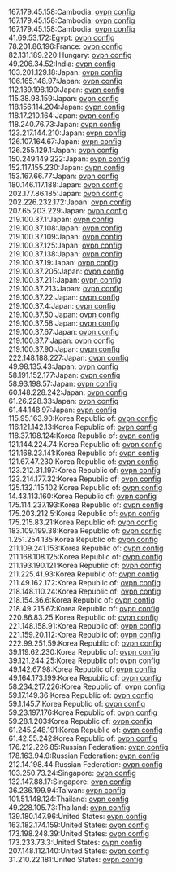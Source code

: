 167.179.45.158:Cambodia: [ovpn config](vpn/167_179_45_158.ovpn)  
167.179.45.158:Cambodia: [ovpn config](vpn/167_179_45_158.ovpn)  
167.179.45.158:Cambodia: [ovpn config](vpn/167_179_45_158.ovpn)  
41.69.53.172:Egypt: [ovpn config](vpn/41_69_53_172.ovpn)  
78.201.86.196:France: [ovpn config](vpn/78_201_86_196.ovpn)  
82.131.189.220:Hungary: [ovpn config](vpn/82_131_189_220.ovpn)  
49.206.34.52:India: [ovpn config](vpn/49_206_34_52.ovpn)  
103.201.129.18:Japan: [ovpn config](vpn/103_201_129_18.ovpn)  
106.165.148.97:Japan: [ovpn config](vpn/106_165_148_97.ovpn)  
112.139.198.190:Japan: [ovpn config](vpn/112_139_198_190.ovpn)  
115.38.98.159:Japan: [ovpn config](vpn/115_38_98_159.ovpn)  
118.156.114.204:Japan: [ovpn config](vpn/118_156_114_204.ovpn)  
118.17.210.164:Japan: [ovpn config](vpn/118_17_210_164.ovpn)  
118.240.76.73:Japan: [ovpn config](vpn/118_240_76_73.ovpn)  
123.217.144.210:Japan: [ovpn config](vpn/123_217_144_210.ovpn)  
126.107.164.67:Japan: [ovpn config](vpn/126_107_164_67.ovpn)  
126.255.129.1:Japan: [ovpn config](vpn/126_255_129_1.ovpn)  
150.249.149.222:Japan: [ovpn config](vpn/150_249_149_222.ovpn)  
152.117.155.230:Japan: [ovpn config](vpn/152_117_155_230.ovpn)  
153.167.66.77:Japan: [ovpn config](vpn/153_167_66_77.ovpn)  
180.146.117.188:Japan: [ovpn config](vpn/180_146_117_188.ovpn)  
202.177.86.185:Japan: [ovpn config](vpn/202_177_86_185.ovpn)  
202.226.232.172:Japan: [ovpn config](vpn/202_226_232_172.ovpn)  
207.65.203.229:Japan: [ovpn config](vpn/207_65_203_229.ovpn)  
219.100.37.1:Japan: [ovpn config](vpn/219_100_37_1.ovpn)  
219.100.37.108:Japan: [ovpn config](vpn/219_100_37_108.ovpn)  
219.100.37.109:Japan: [ovpn config](vpn/219_100_37_109.ovpn)  
219.100.37.125:Japan: [ovpn config](vpn/219_100_37_125.ovpn)  
219.100.37.138:Japan: [ovpn config](vpn/219_100_37_138.ovpn)  
219.100.37.19:Japan: [ovpn config](vpn/219_100_37_19.ovpn)  
219.100.37.205:Japan: [ovpn config](vpn/219_100_37_205.ovpn)  
219.100.37.211:Japan: [ovpn config](vpn/219_100_37_211.ovpn)  
219.100.37.213:Japan: [ovpn config](vpn/219_100_37_213.ovpn)  
219.100.37.22:Japan: [ovpn config](vpn/219_100_37_22.ovpn)  
219.100.37.4:Japan: [ovpn config](vpn/219_100_37_4.ovpn)  
219.100.37.50:Japan: [ovpn config](vpn/219_100_37_50.ovpn)  
219.100.37.58:Japan: [ovpn config](vpn/219_100_37_58.ovpn)  
219.100.37.67:Japan: [ovpn config](vpn/219_100_37_67.ovpn)  
219.100.37.7:Japan: [ovpn config](vpn/219_100_37_7.ovpn)  
219.100.37.90:Japan: [ovpn config](vpn/219_100_37_90.ovpn)  
222.148.188.227:Japan: [ovpn config](vpn/222_148_188_227.ovpn)  
49.98.135.43:Japan: [ovpn config](vpn/49_98_135_43.ovpn)  
58.191.152.177:Japan: [ovpn config](vpn/58_191_152_177.ovpn)  
58.93.198.57:Japan: [ovpn config](vpn/58_93_198_57.ovpn)  
60.148.228.242:Japan: [ovpn config](vpn/60_148_228_242.ovpn)  
61.26.228.33:Japan: [ovpn config](vpn/61_26_228_33.ovpn)  
61.44.148.97:Japan: [ovpn config](vpn/61_44_148_97.ovpn)  
115.95.163.90:Korea Republic of: [ovpn config](vpn/115_95_163_90.ovpn)  
116.121.142.13:Korea Republic of: [ovpn config](vpn/116_121_142_13.ovpn)  
118.37.198.124:Korea Republic of: [ovpn config](vpn/118_37_198_124.ovpn)  
121.144.224.74:Korea Republic of: [ovpn config](vpn/121_144_224_74.ovpn)  
121.168.23.141:Korea Republic of: [ovpn config](vpn/121_168_23_141.ovpn)  
121.67.47.230:Korea Republic of: [ovpn config](vpn/121_67_47_230.ovpn)  
123.212.31.197:Korea Republic of: [ovpn config](vpn/123_212_31_197.ovpn)  
123.214.177.32:Korea Republic of: [ovpn config](vpn/123_214_177_32.ovpn)  
125.132.115.102:Korea Republic of: [ovpn config](vpn/125_132_115_102.ovpn)  
14.43.113.160:Korea Republic of: [ovpn config](vpn/14_43_113_160.ovpn)  
175.114.237.193:Korea Republic of: [ovpn config](vpn/175_114_237_193.ovpn)  
175.203.212.5:Korea Republic of: [ovpn config](vpn/175_203_212_5.ovpn)  
175.215.83.21:Korea Republic of: [ovpn config](vpn/175_215_83_21.ovpn)  
183.109.199.38:Korea Republic of: [ovpn config](vpn/183_109_199_38.ovpn)  
1.251.254.135:Korea Republic of: [ovpn config](vpn/1_251_254_135.ovpn)  
211.109.241.153:Korea Republic of: [ovpn config](vpn/211_109_241_153.ovpn)  
211.168.108.125:Korea Republic of: [ovpn config](vpn/211_168_108_125.ovpn)  
211.193.190.121:Korea Republic of: [ovpn config](vpn/211_193_190_121.ovpn)  
211.225.41.93:Korea Republic of: [ovpn config](vpn/211_225_41_93.ovpn)  
211.49.162.172:Korea Republic of: [ovpn config](vpn/211_49_162_172.ovpn)  
218.148.110.24:Korea Republic of: [ovpn config](vpn/218_148_110_24.ovpn)  
218.154.36.6:Korea Republic of: [ovpn config](vpn/218_154_36_6.ovpn)  
218.49.215.67:Korea Republic of: [ovpn config](vpn/218_49_215_67.ovpn)  
220.86.83.25:Korea Republic of: [ovpn config](vpn/220_86_83_25.ovpn)  
221.148.158.91:Korea Republic of: [ovpn config](vpn/221_148_158_91.ovpn)  
221.159.20.112:Korea Republic of: [ovpn config](vpn/221_159_20_112.ovpn)  
222.99.251.59:Korea Republic of: [ovpn config](vpn/222_99_251_59.ovpn)  
39.119.62.230:Korea Republic of: [ovpn config](vpn/39_119_62_230.ovpn)  
39.121.244.25:Korea Republic of: [ovpn config](vpn/39_121_244_25.ovpn)  
49.142.67.98:Korea Republic of: [ovpn config](vpn/49_142_67_98.ovpn)  
49.164.173.199:Korea Republic of: [ovpn config](vpn/49_164_173_199.ovpn)  
58.234.217.226:Korea Republic of: [ovpn config](vpn/58_234_217_226.ovpn)  
59.17.149.36:Korea Republic of: [ovpn config](vpn/59_17_149_36.ovpn)  
59.1.145.7:Korea Republic of: [ovpn config](vpn/59_1_145_7.ovpn)  
59.23.197.176:Korea Republic of: [ovpn config](vpn/59_23_197_176.ovpn)  
59.28.1.203:Korea Republic of: [ovpn config](vpn/59_28_1_203.ovpn)  
61.245.248.191:Korea Republic of: [ovpn config](vpn/61_245_248_191.ovpn)  
61.42.55.242:Korea Republic of: [ovpn config](vpn/61_42_55_242.ovpn)  
176.212.226.85:Russian Federation: [ovpn config](vpn/176_212_226_85.ovpn)  
178.163.94.9:Russian Federation: [ovpn config](vpn/178_163_94_9.ovpn)  
212.14.198.44:Russian Federation: [ovpn config](vpn/212_14_198_44.ovpn)  
103.250.73.24:Singapore: [ovpn config](vpn/103_250_73_24.ovpn)  
132.147.88.17:Singapore: [ovpn config](vpn/132_147_88_17.ovpn)  
36.236.199.94:Taiwan: [ovpn config](vpn/36_236_199_94.ovpn)  
101.51.148.124:Thailand: [ovpn config](vpn/101_51_148_124.ovpn)  
49.228.105.73:Thailand: [ovpn config](vpn/49_228_105_73.ovpn)  
139.180.147.96:United States: [ovpn config](vpn/139_180_147_96.ovpn)  
163.182.174.159:United States: [ovpn config](vpn/163_182_174_159.ovpn)  
173.198.248.39:United States: [ovpn config](vpn/173_198_248_39.ovpn)  
173.233.73.3:United States: [ovpn config](vpn/173_233_73_3.ovpn)  
207.148.112.140:United States: [ovpn config](vpn/207_148_112_140.ovpn)  
31.210.22.181:United States: [ovpn config](vpn/31_210_22_181.ovpn)  
